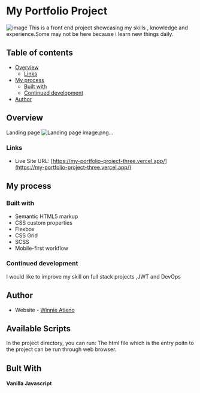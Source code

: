 # My Portfolio Project
![image](https://github.com/wynnei/My-Portfolio-Project/assets/26481612/cc257a76-2663-4a03-a226-49a308da810e)
This is a front end project showcasing my skills , knowledge and experience.Some may not be here because i learn new things daily.

## Table of contents

- [Overview](#overview)
  - [Links](#links)
- [My process](#my-process)
  - [Built with](#built-with)
  - [Continued development](#continued-development)
- [Author](#author)

## Overview

Landing page 
![Landing page image.png…]()

### Links
- Live Site URL: [https://my-portfolio-project-three.vercel.app/](https://my-portfolio-project-three.vercel.app/)

## My process

### Built with

- Semantic HTML5 markup
- CSS custom properties
- Flexbox
- CSS Grid
- SCSS
- Mobile-first workflow

### Continued development
I would like to improve my skill on full stack projects ,JWT and DevOps

## Author

- Website - [Winnie Atieno](http://my-portfolio-project-three.vercel.app/)

## Available Scripts

In the project directory, you can run:
The html file which is the entry poitn to the project can be run through web browser.

## Bult With

#### Vanilla Javascript


